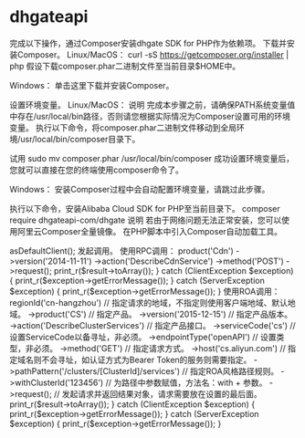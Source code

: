 # dhgateapi





完成以下操作，通过Composer安装dhgate SDK for PHP作为依赖项。
下载并安装Composer。
Linux/MacOS：
curl -sS https://getcomposer.org/installer | php
假设下载composer.phar二进制文件至当前目录$HOME中。

Windows：
单击这里下载并安装Composer。

设置环境变量。
Linux/MacOS：
说明 完成本步骤之前，请确保PATH系统变量值中存在/usr/local/bin路径，否则请您根据实际情况为Composer设置可用的环境变量。
执行以下命令，将composer.phar二进制文件移动到全局环境/usr/local/bin/composer目录下。

试用
sudo mv composer.phar /usr/local/bin/composer
成功设置环境变量后，您就可以直接在您的终端使用composer命令了。

Windows：
安装Composer过程中会自动配置环境变量，请跳过此步骤。

执行以下命令，安装Alibaba Cloud SDK for PHP至当前目录下。
composer require dhgateapi-com/dhgate
说明 若由于网络问题无法正常安装，您可以使用阿里云Composer全量镜像。
在PHP脚本中引入Composer自动加载工具。
<?php

require __DIR__ . '/vendor/autoload.php'; 
使用Alibaba Cloud SDK for PHP
以下代码示例展示了使用Alibaba Cloud SDK for PHP的基本步骤：

初始化客户端。
<?php

use AlibabaCloud\Client\AlibabaCloud;

AlibabaCloud::accessKeyClient('accessKeyId', 'accessKeySecret')->asDefaultClient();
发起调用。
使用RPC调用：
<?php

use AlibabaCloud\Client\AlibabaCloud;
use AlibabaCloud\Client\Exception\ClientException;
use AlibabaCloud\Client\Exception\ServerException;

try {
    $result = AlibabaCloud::rpc()
                          ->product('Cdn')
                          ->version('2014-11-11')
                          ->action('DescribeCdnService')
                          ->method('POST')
                          ->request();

    print_r($result->toArray());

} catch (ClientException $exception) {
    print_r($exception->getErrorMessage());
} catch (ServerException $exception) {
    print_r($exception->getErrorMessage());
}
使用ROA调用：
    <?php

    use AlibabaCloud\Client\AlibabaCloud;
    use AlibabaCloud\Client\Exception\ClientException;
    use AlibabaCloud\Client\Exception\ServerException;

    try {
    $result = AlibabaCloud::roa()
                          ->regionId('cn-hangzhou') // 指定请求的地域，不指定则使用客户端地域、默认地域。
                          ->product('CS') // 指定产品。
                          ->version('2015-12-15') // 指定产品版本。
                          ->action('DescribeClusterServices') // 指定产品接口。
                          ->serviceCode('cs') // 设置ServiceCode以备寻址，非必须。
                          ->endpointType('openAPI') // 设置类型，非必须。
                          ->method('GET') // 指定请求方式。
                          ->host('cs.aliyun.com') // 指定域名则不会寻址，如认证方式为Bearer Token的服务则需要指定。
                          ->pathPattern('/clusters/[ClusterId]/services') // 指定ROA风格路径规则。
                          ->withClusterId('123456') // 为路径中参数赋值，方法名：with + 参数。
                          ->request(); // 发起请求并返回结果对象，请求需要放在设置的最后面。

    print_r($result->toArray());

    } catch (ClientException $exception) {
    print_r($exception->getErrorMessage());
    } catch (ServerException $exception) {
      print_r($exception->getErrorMessage());
  }
